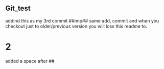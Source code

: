 ## Git_test

addind this as my 3rd commit
##imp##
same add, commit and when you checkout just to older/previous version you will loss this readme to.

# 2

added a space after ##
